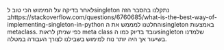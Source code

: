 לאחר בדיקה על המימוש הכי טוב לsingleton נתקלנו בהסבר הזה בhttps://stackoverflow.com/questions/6760685/what-is-the-best-way-of-implementing-singleton-in-python והחלטנו למממש את הsingleton באמצעות metaclass.
כפי שניתן לראות meta class עובד בדיוק כמו הsingleton שלמדנו בשיעור אך היה יותר נוח למימוש בשבילנו לצורך העבודה במטלה.
